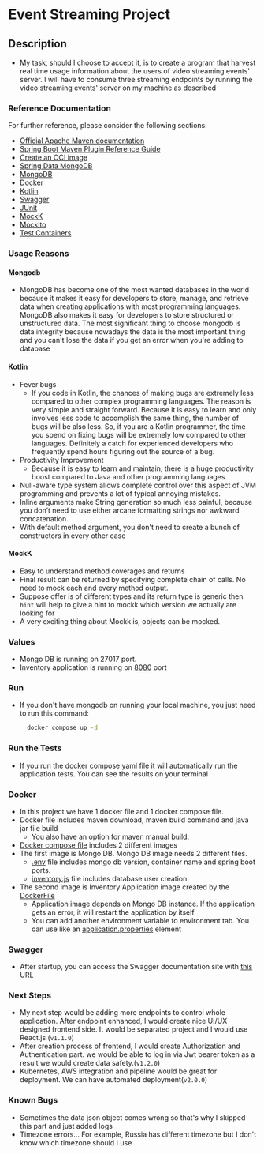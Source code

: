 # Event Streaming Project

## Description
* My task, should I choose to accept it, is to create a program that harvest real time usage information about the users of video streaming events' server. 
  I will have to consume three streaming endpoints by running the video streaming events' server on my machine as described

### Reference Documentation
For further reference, please consider the following sections:

* [Official Apache Maven documentation](https://maven.apache.org/guides/index.html)
* [Spring Boot Maven Plugin Reference Guide](https://docs.spring.io/spring-boot/docs/3.0.3/maven-plugin/reference/html/)
* [Create an OCI image](https://docs.spring.io/spring-boot/docs/3.0.3/maven-plugin/reference/html/#build-image)
* [Spring Data MongoDB](https://docs.spring.io/spring-boot/docs/3.0.3/reference/htmlsingle/#data.nosql.mongodb)
* [MongoDB](https://www.mongodb.com/docs/manual/reference/)
* [Docker](https://docs.docker.com/reference)
* [Kotlin](https://kotlinlang.org/docs/home.html)
* [Swagger](https://swagger.io/docs)
* [JUnit](https://junit.org/junit5/docs/current/user-guide/)
* [MockK](https://mockk.io)
* [Mockito](https://javadoc.io/doc/org.mockito/mockito-core/latest/org/mockito/Mockito.html)
* [Test Containers](https://www.testcontainers.org)

### Usage Reasons
#### Mongodb
* MongoDB has become one of the most wanted databases in the world because it makes it easy for developers to store,
  manage, and retrieve data when creating applications with most programming languages. MongoDB also makes it easy for developers
  to store structured or unstructured data. The most significant thing to choose mongodb is data integrity because nowadays the data
  is the most important thing and you can't lose the data if you get an error when you're adding to database

#### Kotlin
* Fever bugs
    * If you code in Kotlin, the chances of making bugs are extremely less compared to other complex programming languages.
      The reason is very simple and straight forward. Because it is easy to learn and only involves less code to accomplish the same thing,
      the number of bugs will be also less. So, if you are a Kotlin programmer, the time you spend on fixing bugs will be extremely low compared
      to other languages. Definitely a catch for experienced developers who frequently spend hours figuring out the source of a bug.
* Productivity Improvement
    * Because it is easy to learn and maintain, there is a huge productivity boost compared to Java and other programming languages
* Null-aware type system allows complete control over this aspect of JVM programming and prevents a lot of typical annoying mistakes.
* Inline arguments make String generation so much less painful, because you don’t need to use either arcane formatting strings nor awkward concatenation.
* With default method argument, you don't need to create a bunch of constructors in every other case

#### MockK
* Easy to understand method coverages and returns
* Final result can be returned by specifying complete chain of calls. No need to mock each and every method output.
* Suppose offer is of different types and its return type is generic then `hint` will help to give a hint to mockk
  which version we actually are looking for
* A very exciting thing about Mockk is, objects can be mocked.

### Values
* Mongo DB is running on 27017 port.
* Inventory application is running on [8080](http://localhost:8080) port

### Run
* If you don't have mongodb on running your local machine, you just need to run this command:
  ```bash 
    docker compose up -d
  ```

### Run the Tests
* If you run the docker compose yaml file it will automatically run the application tests.
  You can see the results on your terminal
### Docker
* In this project we have 1 docker file and 1 docker compose file.
* Docker file includes maven download, maven build command and java jar file build
    * You also have an option for maven manual build.
* [Docker compose file](docker-compose.yml) includes 2 different images
* The first image is Mongo DB. Mongo DB image needs 2 different files.
    * [.env](.env) file includes mongo db version, container name and spring boot ports.
    * [inventory.js](inventory.js) file includes database user creation
* The second image is Inventory Application image created by the [DockerFile](Dockerfile)
    * Application image depends on Mongo DB instance. If the application gets an error, it will restart the application by itself
    * You can add another environment variable to environment tab.
      You can use like an [application.properties](src/main/resources/application.properties) element


### Swagger
* After startup, you can access the Swagger documentation site with [this](http://localhost:8080/swagger-ui.html) URL


### Next Steps
* My next step would be adding more endpoints to control whole application. After endpoint enhanced,
  I would create nice UI/UX designed frontend side. It would be separated project and I would use React.js (```v1.1.0```)
* After creation process of frontend, I would create Authorization and Authentication part. we would be able to
  log in via Jwt bearer token as a result we would create data safety.(```v1.2.0```)
* Kubernetes, AWS integration and pipeline would be great for deployment. We can have automated deployment(```v2.0.0```)

### Known Bugs
* Sometimes the data json object comes wrong so that's why I skipped this part and just added logs 
* Timezone errors... For example, Russia has different timezone but I don't know which timezone should I use

